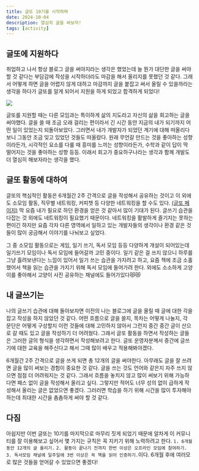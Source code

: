 ```yaml
---
title: 글또 10기를 시작하며
date: 2024-10-04
description: 열심히 글을 써보자!
tags: [activity]
---
```


## 글또에 지원하다

취업하고 나서 항상 블로그 글을 써야지라는 생각은 했었는데 늘 뭔가 대단한 글을 써야 할 것 같다는 부담감에 작성을 시작하더라도 마감을 해서 올리지를 못했던 것 같다. 그래서 어떻게 하면 글을 어렵지 않게 대하고 마감까지 글을 붙잡고 써서 올릴 수 있을까라는 생각을 하다가 글또를 알게 되어서 지원을 하게 되었고 합격하게 되었다!

![](https://velog.velcdn.com/images/parkseridev/post/f561d9bb-5125-4c8e-96cc-124281364811/image.png)

글또를 지원할 때는 다른 모임과는 특이하게 삶의 지도라고 자신의 삶을 회고하는 글을 써야했다. 글을 쓸 때 조금 오래 걸리는 편이라서 긴 시간 동안 지금의 내가 되기까지 어떤 일이 있었는지 되돌아보았다. 그러면서 내가 개발자가 되었던 계기에 대해 떠올리다보니 그동안 조금 잊고 있었던 것들도 떠올랐다. 원래 무언갈 만드는 것을 좋아하는 성향이라든가, 시각적인 요소를 다룰 때 흥미를 느끼는 성향이라든가, 수학과 같이 답이 딱 떨어지는 것을 좋아하는 성향 등등. 이래서 회고가 중요하구나라는 생각과 함께 개발도 더 열심히 해보자라는 생각을 했다.

## 글또 활동에 대하여

글또의 핵심적인 활동은 6개월간 2주 간격으로 글을 작성해서 공유하는 것이고 이 외에도 소모임 활동, 직무별 네트워킹, 커피챗 등 다양한 네트워킹을 할 수도 있다. [(글또 페이지)](https://zzsza.notion.site/ac5b18a482fb4df497d4e8257ad4d516) 딱 요즘 내가 필요로 하던 환경을 얻은 것 같아서 많이 기대가 된다. 글쓰기 습관을 다잡는 것 외에도 네트워킹이 필요했기 때문이다. 네트워킹을 활발하게 즐기지는 못하는 편이긴 하지만 요즘 각자 다른 영역에서 일하고 있는 개발자들의 생각이나 환경 같은 것들이 많이 궁금해서 이야기를 나눠보고 싶었다.

그 중 소모임 활동으로는 게임, 일기 쓰기, 독서 모임 등등 다양하게 개설이 되어있는데 일기쓰기 모임이나 독서 모임에 들어갈까 고민 중이다. 일기 같은 걸 쓰지 않으니 하루를 그냥 흘려보낸다는 느낌이 있어서 일기 쓰는 습관을 가지려고 하고, 요즘 책에 조금 소홀했어서 책을 읽는 습관을 가지기 위해 독서 모임에 들어가려 한다. 외에도 소소하게 고양이를 좋아해서 고양이 사진 공유하는 채널에도 들어가있다😻😻


## 내 글쓰기는

나의 글쓰기 습관에 대해 돌아보자면 이전의 나는 블로그에 글을 올릴 때 글에 대한 각을 잡고 작성을 하지 않았던 것 같다. 어떤 흐름으로 글을 쓸지, 목차는 어떻게 나눌지, 각 문단은 어떻게 구성할지 이런 것들에 대해 고민하지 않아서 그런지 중간 중간 글이 산으로 갈 때도 있고 글을 작성하기 더 어려웠다. 그래서 글또 활동을 하면서 작성하는 글들은 그러한 글의 형식을 생각하면서 작성해보려고 한다. 글또 운영자분께서 중간에 글쓰기에 대한 교육을 해주신다고 해서 그때 많이 배우고 적용해봐야겠다.

6개월간 2주 간격으로 글을 쓰게 되면 총 12개의 글을 써야한다. 아무래도 글을 잘 쓰려면 글을 많이 써보는 경험이 중요한 것 같다. 글을 쓰는 것도 언어와 같은지 자주 쓰지 않으면 점점 더 어려워지는 것 같다. 그래서 흐름을 놓치지 않고 많이 써보기 위해 가능하다면 패스 없이 글을 작성해서 올리고 싶다. 그렇지만 적어도 너무 성의 없이 급하게 작성해서 올리는 글은 없었으면 좋겠다. 그러러면 학습을 하기 위해 시간을 많이 투자해야 하는데 최대한 시간을 촘촘하게 써야 할 것 같다.

## 다짐

아쉽지만 이번 글또는 10기를 마지막으로 마무리 짓게 되었기 때문에 알차게 이 커뮤니티를 잘 이용해보고 싶어서 몇 가지는 규칙은 꼭 지키기 위해 노력하려고 한다. `1. 6개월 동안 12개의 글 올리기.` `2. 활동이 끝나기 전까지 한번 이상은 오프라인 모임에 참여하기.` `3. 독서모임 채널에 일주일에 3번 이상은 꼭 책을 읽어 인증하기.`이다. 6개월 후에 여러모로 많은 것들을 얻어갈 수 있었으면 좋겠다!

